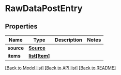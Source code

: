 # RawDataPostEntry

## Properties
Name | Type | Description | Notes
------------ | ------------- | ------------- | -------------
**source** | [**Source**](Source.md) |  | 
**items** | [**list[Item]**](Item.md) |  | 

[[Back to Model list]](../README.md#documentation-for-models) [[Back to API list]](../README.md#documentation-for-api-endpoints) [[Back to README]](../README.md)

